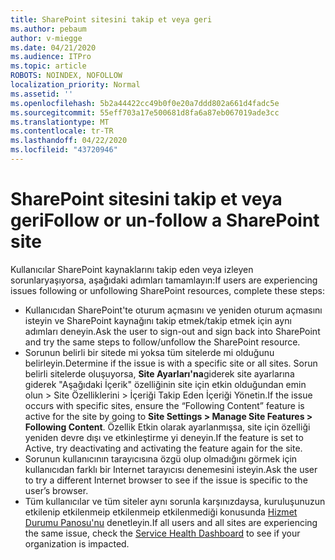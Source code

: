 ```yaml
---
title: SharePoint sitesini takip et veya geri
ms.author: pebaum
author: v-miegge
ms.date: 04/21/2020
ms.audience: ITPro
ms.topic: article
ROBOTS: NOINDEX, NOFOLLOW
localization_priority: Normal
ms.assetid: ''
ms.openlocfilehash: 5b2a44422cc49b0f0e20a7ddd802a661d4fadc5e
ms.sourcegitcommit: 55eff703a17e500681d8fa6a87eb067019ade3cc
ms.translationtype: MT
ms.contentlocale: tr-TR
ms.lasthandoff: 04/22/2020
ms.locfileid: "43720946"
---
```

# <a name="follow-or-un-follow-a-sharepoint-site"></a><span data-ttu-id="c2def-102">SharePoint sitesini takip et veya geri</span><span class="sxs-lookup"><span data-stu-id="c2def-102">Follow or un-follow a SharePoint site</span></span>

<span data-ttu-id="c2def-103">Kullanıcılar SharePoint kaynaklarını takip eden veya izleyen sorunlaryaşıyorsa, aşağıdaki adımları tamamlayın:</span><span class="sxs-lookup"><span data-stu-id="c2def-103">If users are experiencing issues following or unfollowing SharePoint resources, complete these steps:</span></span>

* <span data-ttu-id="c2def-104">Kullanıcıdan SharePoint'te oturum açmasını ve yeniden oturum açmasını isteyin ve SharePoint kaynağını takip etmek/takip etmek için aynı adımları deneyin.</span><span class="sxs-lookup"><span data-stu-id="c2def-104">Ask the user to sign-out and sign back into SharePoint and try the same steps to follow/unfollow the SharePoint resource.</span></span>
* <span data-ttu-id="c2def-105">Sorunun belirli bir sitede mi yoksa tüm sitelerde mi olduğunu belirleyin.</span><span class="sxs-lookup"><span data-stu-id="c2def-105">Determine if the issue is with a specific site or all sites.</span></span> <span data-ttu-id="c2def-106">Sorun belirli sitelerde oluşuyorsa, **Site Ayarları'na**giderek site ayarlarına giderek "Aşağıdaki İçerik" özelliğinin site için etkin olduğundan emin olun > Site Özelliklerini > İçeriği Takip Eden İçeriği Yönetin.</span><span class="sxs-lookup"><span data-stu-id="c2def-106">If the issue occurs with specific sites, ensure the “Following Content” feature is active for the site by going to **Site Settings > Manage Site Features > Following Content**.</span></span> <span data-ttu-id="c2def-107">Özellik Etkin olarak ayarlanmışsa, site için özelliği yeniden devre dışı ve etkinleştirme yi deneyin.</span><span class="sxs-lookup"><span data-stu-id="c2def-107">If the feature is set to Active, try deactivating and activating the feature again for the site.</span></span>
* <span data-ttu-id="c2def-108">Sorunun kullanıcının tarayıcısına özgü olup olmadığını görmek için kullanıcıdan farklı bir Internet tarayıcısı denemesini isteyin.</span><span class="sxs-lookup"><span data-stu-id="c2def-108">Ask the user to try a different Internet browser to see if the issue is specific to the user’s browser.</span></span>
* <span data-ttu-id="c2def-109">Tüm kullanıcılar ve tüm siteler aynı sorunla karşınızdaysa, kuruluşunuzun etkilenip etkilenmeip etkilenmeip etkilenmediği konusunda [Hizmet Durumu Panosu'nu](https://admin.microsoft.com/AdminPortal/Home#/servicehealth) denetleyin.</span><span class="sxs-lookup"><span data-stu-id="c2def-109">If all users and all sites are experiencing the same issue, check the [Service Health Dashboard](https://admin.microsoft.com/AdminPortal/Home#/servicehealth) to see if your organization is impacted.</span></span>
